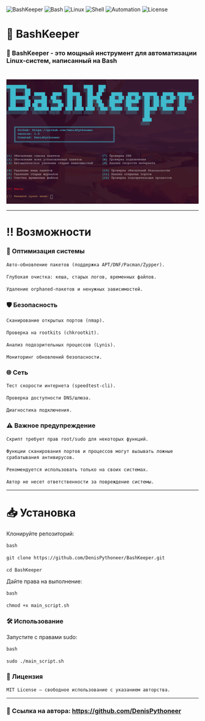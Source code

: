 ![BashKeeper](https://img.shields.io/badge/Version-2.0-blue)
![Bash](https://img.shields.io/badge/Bash-5.0+-green)
![Linux](https://img.shields.io/badge/Linux-Fedora%20%7C%20Arch%20%7C%20Kali-blue)
![Shell](https://img.shields.io/badge/Shell-Bash%205.0%2B-green)
![Automation](https://img.shields.io/badge/Automation-Scripting-brightgreen)
![License](https://img.shields.io/badge/License-MIT-blue)

# 🔧 BashKeeper

### 💨 BashKeeper - это мощный инструмент для автоматизации Linux-систем, написанный на Bash

#

![Скриншот интерфейса BashKeeper](https://raw.githubusercontent.com/DenisPythoneer/BashKeeper/main/image/Screenshot.png)

---

# ‼️ Возможности

### 🚀 Оптимизация системы

    Авто-обновление пакетов (поддержка APT/DNF/Pacman/Zypper).

    Глубокая очистка: кеша, старых логов, временных файлов.

    Удаление orphaned-пакетов и ненужных зависимостей.

### 🛡️ Безопасность

    Сканирование открытых портов (nmap).

    Проверка на rootkits (chkrootkit).

    Анализ подозрительных процессов (Lynis).

    Мониторинг обновлений безопасности.

### 🌐 Сеть

    Тест скорости интернета (speedtest-cli).

    Проверка доступности DNS/шлюза.

    Диагностика подключения.

### ⚠️ Важное предупреждение

    Скрипт требует прав root/sudo для некоторых функций.

    Функции сканирования портов и процессов могут вызывать ложные срабатывания антивирусов.

    Рекомендуется использовать только на своих системах.

    Автор не несет ответственности за повреждение системы.

---

# 📥 Установка

Клонируйте репозиторий:

    bash

    git clone https://github.com/DenisPythoneer/BashKeeper.git  
    
    cd BashKeeper

Дайте права на выполнение:

    bash

    chmod +x main_script.sh  

### 🛠 Использование

Запустите с правами sudo:

    bash

    sudo ./main_script.sh  

### 📜 Лицензия

    MIT License — свободное использование с указанием авторства.

---
   
### 🔗 Ссылка на автора: https://github.com/DenisPythoneer

